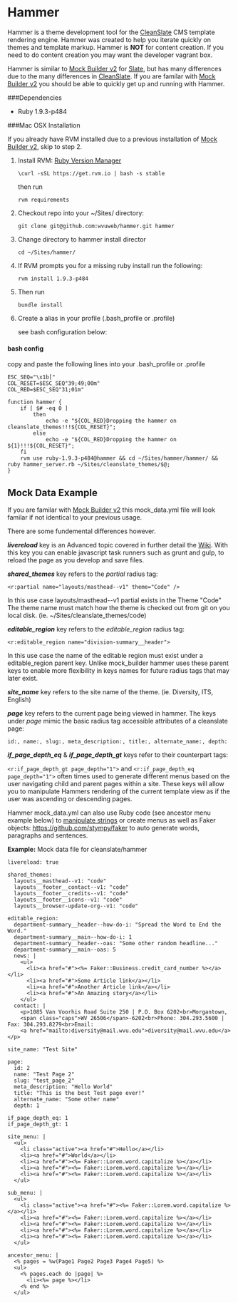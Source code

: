 # Hammer

Hammer is a theme development tool for the [CleanSlate](http://cleanslate.wvu.edu/ "CleanSlate") CMS template rendering engine.  Hammer was created to help you iterate quickly on themes and template markup.  Hammer is **NOT** for content creation.  If you need to do content creation you may want the developer vagrant box.

Hammer is similar to [Mock Builder v2](https://github.com/wvuweb/mock_builder "Mock Builder v2") for [Slate](http://slatecms.wvu.edu/ "Slate"), but has many differences due to the many differences in [CleanSlate](http://cleanslate.wvu.edu/ "CleanSlate").  If you are familar with [Mock Builder v2](https://github.com/wvuweb/mock_builder "Mock Builder v2")  you should be able to quickly get up and running with Hammer.

###Dependencies

* Ruby 1.9.3-p484


###Mac OSX Installation

If you already have RVM installed due to a previous installation of [Mock Builder v2](https://github.com/wvuweb/mock_builder "Mock Builder"), skip to step 2.

1. Install RVM: [Ruby Version Manager](http://rvm.io/ "Ruby Version Manager")

    `\curl -sSL https://get.rvm.io | bash -s stable`
    
    then run
    
    `rvm requirements`

2. Checkout repo into your ~/Sites/ directory:

    `git clone git@github.com:wvuweb/hammer.git hammer`

3. Change directory to hammer install director

    `cd ~/Sites/hammer/`

4. If RVM prompts you for a missing ruby install run the following: 

    `rvm install 1.9.3-p484`

5. Then run 

    `bundle install`

5. Create a alias in your profile (.bash_profile or .profile)

    see bash configuration below:

#### bash config

copy and paste the following lines into your .bash_profile or .profile

```
ESC_SEQ="\x1b["
COL_RESET=$ESC_SEQ"39;49;00m"
COL_RED=$ESC_SEQ"31;01m"

function hammer {
    if [ $# -eq 0 ]
        then
            echo -e "${COL_RED}Dropping the hammer on cleanslate_themes!!!${COL_RESET}";
        else
            echo -e "${COL_RED}Dropping the hammer on ${1}!!!${COL_RESET}";
    fi
    rvm use ruby-1.9.3-p484@hammer && cd ~/Sites/hammer/hammer/ && ruby hammer_server.rb ~/Sites/cleanslate_themes/$@;
}
```    

## Mock Data Example

If you are familar with [Mock Builder v2](https://github.com/wvuweb/mock_builder "Mock Builder v2") this mock_data.yml file will look familar if not identical to your previous usage.  

There are some fundemental differences however.

***livereload*** key is an Advanced topic covered in further detail the [Wiki](http://github.com/wvuweb/hammer/wiki "Link this to the wiki").  With this key you can enable javascript task runners such as grunt and gulp, to reload the page as you develop and save files.

***shared_themes*** key refers to the *partial* radius tag:

`<r:partial name="layouts/masthead--v1" theme="Code" />`

In this use case layouts/masthead--v1 partial exists in the Theme "Code"  The theme name must match how the theme is checked out from git on you local disk.  (ie.  ~/Sites/cleanslate_themes/code)

***editable_region*** key refers to the *editable_region* radius tag:

`<r:editable_region name="division-summary__header">`

In this use case the name of the editable region must exist under a editable_region parent key.  Unlike mock_builder hammer uses these parent keys to enable more flexibility in keys names for future radius tags that may later exist.

***site_name*** key refers to the site name of the theme. (ie. Diversity, ITS, English)

***page*** key refers to the current page being viewed in hammer.  The keys under *page* mimic the basic radius tag accessible attributes of a cleanslate page:

`id:, name:, slug:, meta_description:, title:, alternate_name:, depth:`

***if_page_depth_eq*** & ***if_page_depth_gt*** keys refer to their counterpart tags:

`<r:if_page_depth_gt page_depth="1">`
and
`<r:if_page_depth_eq page_depth="1">`
often times used to generate different menus based on the user navigating child and parent pages within a site.  These keys will allow you to manipulate Hammers rendering of the current template view as if the user was ascending or descending pages.

Hammer mock_data.yml can also use Ruby code (see ancestor menu example below) to [manipulate strings](http://www.tutorialspoint.com/ruby/ruby_strings.htm "Ruby Strings") or create menus as well as Faker objects: <https://github.com/stympy/faker> to auto generate words, paragraphs and sentences.

**Example:** Mock data file for cleanslate/hammer

```
livereload: true

shared_themes:
  layouts__masthead--v1: "code"
  layouts__footer__contact--v1: "code"
  layouts__footer__credits--v1: "code"
  layouts__footer__icons--v1: "code"
  layouts__browser-update-org--v1: "code"

editable_region:
  department-summary__header--how-do-i: "Spread the Word to End the Word."
  department-summary__main--how-do-i: 1
  department-summary__header--oas: "Some other random headline..."
  department-summary__main--oas: 5
  news: |
    <ul>
      <li><a href="#"><%= Faker::Business.credit_card_number %></a></li>
      <li><a href="#">Some Article link</a></li>
      <li><a href="#">Another Article link</a></li>
      <li><a href="#">An Amazing story</a></li>
    </ul>
  contact: |
    <p>1085 Van Voorhis Road Suite 250 | P.O. Box 6202<br>Morgantown,
    <span class="caps">WV 26506</span>-6202<br>Phone: 304.293.5600 | Fax: 304.293.8279<br>Email:
    <a href="mailto:diversity@mail.wvu.edu">diversity@mail.wvu.edu</a></p>
    
site_name: "Test Site"

page:
  id: 2
  name: "Test Page 2"
  slug: "test_page_2"
  meta_description: "Hello World"
  title: "This is the best Test page ever!"
  alternate_name: "Some other name"
  depth: 1

if_page_depth_eq: 1
if_page_depth_gt: 1

site_menu: |
  <ul>
    <li class="active"><a href="#">Hello</a></li>
    <li><a href="#">World</a></li>
    <li><a href="#"><%= Faker::Lorem.word.capitalize %></a></li>
    <li><a href="#"><%= Faker::Lorem.word.capitalize %></a></li>
    <li><a href="#"><%= Faker::Lorem.word.capitalize %></a></li>
  </ul>

sub_menu: |
  <ul>
    <li class="active"><a href="#"><%= Faker::Lorem.word.capitalize %></a></li>
    <li><a href="#"><%= Faker::Lorem.word.capitalize %></a></li>
    <li><a href="#"><%= Faker::Lorem.word.capitalize %></a></li>
    <li><a href="#"><%= Faker::Lorem.word.capitalize %></a></li>
    <li><a href="#"><%= Faker::Lorem.word.capitalize %></a></li>
  </ul>

ancestor_menu: |
  <% pages = %w(Page1 Page2 Page3 Page4 Page5) %>
  <ul>
    <% pages.each do |page| %>
      <li><%= page %></li>
    <% end %>
  </ul>
```